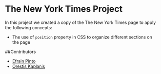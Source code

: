 # The New York Times Project

In this project we created a copy of the The New York Times page to apply the following concepts:

* The use of `position` property in CSS to organize different sections on the page

##Contributors

* [Efrain Pinto](https://github.com/efrapp)
* [Orestis Kaplanis](https://github.com/userman95)
